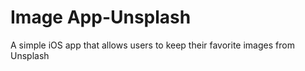 # Image App-Unsplash
 A simple iOS app that allows users to keep their favorite images from Unsplash
